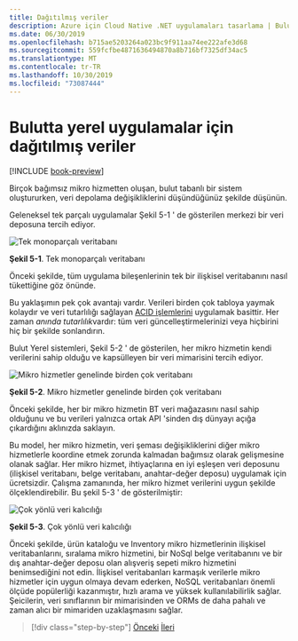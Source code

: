```yaml
---
title: Dağıtılmış veriler
description: Azure için Cloud Native .NET uygulamaları tasarlama | Bulut Yerel uygulamaları için dağıtılmış veriler
ms.date: 06/30/2019
ms.openlocfilehash: b715ae5203264a023bc9f911aa74ee222afe3d68
ms.sourcegitcommit: 559fcfbe4871636494870a8b716bf7325df34ac5
ms.translationtype: MT
ms.contentlocale: tr-TR
ms.lasthandoff: 10/30/2019
ms.locfileid: "73087444"
---
```

# <a name="distributed-data-for-cloud-native-apps"></a>Bulutta yerel uygulamalar için dağıtılmış veriler

[!INCLUDE [book-preview](../../../includes/book-preview.md)]

Birçok bağımsız mikro hizmetten oluşan, bulut tabanlı bir sistem oluştururken, veri depolama değişikliklerini düşündüğünüz şekilde düşünün.

Geleneksel tek parçalı uygulamalar Şekil 5-1 ' de gösterilen merkezi bir veri deposuna tercih ediyor.

![Tek monoparçalı veritabanı](./media/single-monolithic-database.png)

**Şekil 5-1**. Tek monoparçalı veritabanı

Önceki şekilde, tüm uygulama bileşenlerinin tek bir ilişkisel veritabanını nasıl tükettiğine göz önünde.

Bu yaklaşımın pek çok avantajı vardır. Verileri birden çok tabloya yaymak kolaydır ve veri tutarlılığı sağlayan [ACID işlemlerini](https://docs.microsoft.com/windows/desktop/cossdk/acid-properties) uygulamak basittir. Her zaman *anında tutarlılık*vardır: tüm veri güncelleştirmelerinizi veya hiçbirini hiç bir şekilde sonlandırın.

Bulut Yerel sistemleri, Şekil 5-2 ' de gösterilen, her mikro hizmetin kendi verilerini sahip olduğu ve kapsülleyen bir veri mimarisini tercih ediyor.

![Mikro hizmetler genelinde birden çok veritabanı](./media/data-across-microservices.png)

**Şekil 5-2**. Mikro hizmetler genelinde birden çok veritabanı

Önceki şekilde, her bir mikro hizmetin BT veri mağazasını nasıl sahip olduğunu ve bu verileri yalnızca ortak API 'sinden dış dünyayı açığa çıkardığını aklınızda saklayın.

Bu model, her mikro hizmetin, veri şeması değişikliklerini diğer mikro hizmetlerle koordine etmek zorunda kalmadan bağımsız olarak gelişmesine olanak sağlar. Her mikro hizmet, ihtiyaçlarına en iyi eşleşen veri deposunu (ilişkisel veritabanı, belge veritabanı, anahtar-değer deposu) uygulamak için ücretsizdir. Çalışma zamanında, her mikro hizmet verilerini uygun şekilde ölçeklendirebilir. Bu şekil 5-3 ' de gösterilmiştir:

![Çok yönlü veri kalıcılığı](./media/polyglot-data-persistence.png)

**Şekil 5-3**. Çok yönlü veri kalıcılığı

Önceki şekilde, ürün kataloğu ve Inventory mikro hizmetlerinin ilişkisel veritabanlarını, sıralama mikro hizmetini, bir NoSql belge veritabanını ve bir dış anahtar-değer deposu olan alışveriş sepeti mikro hizmetini benimsediğini not edin. İlişkisel veritabanları karmaşık verilerle mikro hizmetler için uygun olmaya devam ederken, NoSQL veritabanları önemli ölçüde popülerliği kazanmıştır, hızlı arama ve yüksek kullanılabilirlik sağlar. Şeicilerin, veri sınıflarının bir mimarisinden ve ORMs de daha pahalı ve zaman alıcı bir mimariden uzaklaşmasını sağlar.

>[!div class="step-by-step"]
>[Önceki](service-mesh-communication-infrastructure.md)
>[İleri](data-patterns.md)

